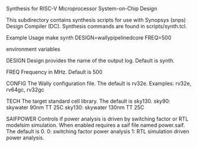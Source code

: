 Synthesis for RISC-V Microprocessor System-on-Chip Design

This subdirectory contains synthesis scripts for use with Synopsys
(snps) Design Compiler (DC).  Synthesis commands are found in
scripts/synth.tcl.

Example Usage
make synth DESIGN=wallypipelinedcore FREQ=500

environment variables

DESIGN
        Design provides the name of the output log.  Default is synth.

FREQ
        Frequency in MHz.  Default is 500

CONFIG
        The Wally configuration file.  The default is rv32e.
        Examples: rv32e, rv64gc, rv32gc

TECH
        The target standard cell library.  The default is sky130.
        sky90: skywater 90nm TT 25C
        sky130: skywater 130nm TT 25C

SAIFPOWER
        Controls if power analysis is driven by switching factor or
	RTL modelsim simulation. When enabled requires a saif file
	named power.saif.  The default is 0.
        0: switching factor power analysis
        1: RTL simulation driven power analysis.

